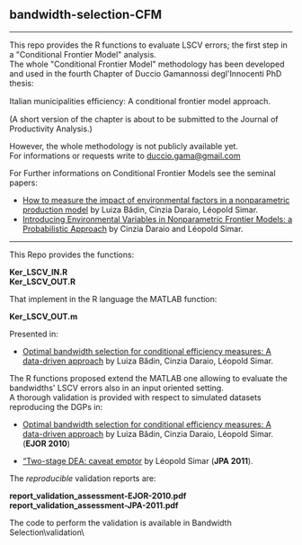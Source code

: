 ## bandwidth-selection-CFM


***
This repo provides the R functions to evaluate LSCV errors; the first step in a "Conditional Frontier Model" analysis.  
The whole "Conditional Frontier Model" methodology has been developed and used in the fourth Chapter of Duccio Gamannossi degl'Innocenti PhD thesis:

Italian municipalities efﬁciency: A conditional frontier model approach.

(A short version of the chapter is about to be submitted to the Journal of Productivity Analysis.)

However, the whole methodology is not publicly available yet.  
For informations or requests write to duccio.gama@gmail.com
 
For Further informations on Conditional Frontier Models see the seminal papers:
* [How to measure the impact of environmental factors in a nonparametric production model](http://www.sciencedirect.com/science/article/pii/S0377221712004833) by Luiza Bădin, Cinzia Daraio, Léopold Simar.
* [Introducing Environmental Variables in Nonparametric Frontier Models: a Probabilistic Approach](http://link.springer.com/article/10.1007/s11123-005-3042-8#page-1) by Cinzia Daraio and Léopold Simar.

***

This Repo provides the functions: 

**Ker_LSCV_IN.R**  
**Ker_LSCV_OUT.R**

That implement in the R language the MATLAB function:

**Ker_LSCV_OUT.m**

Presented in:

* [Optimal bandwidth selection for conditional efficiency measures: A data-driven approach](http://www.sciencedirect.com/science/article/pii/S0377221709002148) by Luiza Bădin, Cinzia Daraio, Léopold Simar.

The R functions proposed extend the MATLAB one allowing to evaluate the bandwidths' LSCV errors also in an input oriented setting.  
A thorough validation is provided with respect to simulated datasets reproducing the DGPs in:

* [Optimal bandwidth selection for conditional efficiency measures: A data-driven approach](http://www.sciencedirect.com/science/article/pii/S0377221709002148) by Luiza Bădin, Cinzia Daraio, Léopold Simar. (**EJOR 2010**)

* [“Two-stage DEA: caveat emptor](http://link.springer.com/article/10.1007/s11123-011-0230-6) by Léopold Simar (**JPA 2011**).

The *reproducible* validation reports are:

**report_validation_assessment-EJOR-2010.pdf**  
**report_validation_assessment-JPA-2011.pdf**

The code to perform the validation is available in Bandwidth Selection\validation\ 


